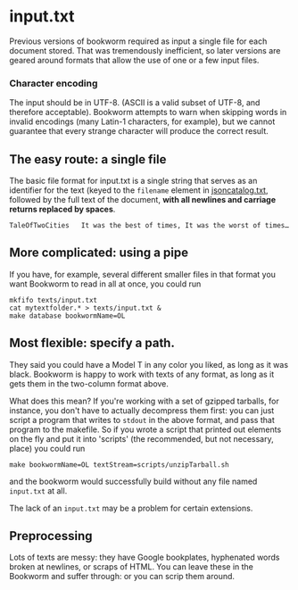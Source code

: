 # input.txt

Previous versions of bookworm required as input a single file for each document stored. That was tremendously inefficient, so later versions are geared around formats that allow the use of one or a few input files.

### Character encoding

The input should be in UTF-8. (ASCII is a valid subset of UTF-8, and therefore acceptable). Bookworm attempts to warn when skipping words in invalid encodings (many Latin-1 characters, for example), but we cannot guarantee that every strange character will produce the correct result.

## The easy route: a single file

The basic file format for input.txt is a single string that serves as an identifier for the text (keyed to the `filename` element in [jsoncatalog.txt](), followed by the full text of the document, **with all newlines and carriage returns replaced by spaces**.

```
TaleOfTwoCities   It was the best of times, It was the worst of times…
```

## More complicated: using a pipe

If you have, for example, several different smaller files in that format you want Bookworm to read in all at once, you could run

```{sh}
mkfifo texts/input.txt
cat mytextfolder.* > texts/input.txt &
make database bookwormName=OL
```

## Most flexible: specify a path.

They said you could have a Model T in any color you liked, as long as it was black. Bookworm is happy to work with texts of any format, as long as it gets them in the two-column format above.

What does this mean? If you're working with a set of gzipped tarballs, for instance, you don't have to actually decompress them first: you can just script a program that writes to `stdout` in the above format, and pass that program to the makefile. So if you wrote a script that printed out elements on the fly and put it into 'scripts' (the recommended, but not necessary, place) you could run
```{sh}
make bookwormName=OL textStream=scripts/unzipTarball.sh
```

and the bookworm would successfully build without any file named `input.txt` at all.

The lack of an `input.txt` may be a problem for certain extensions.

## Preprocessing

Lots of texts are messy: they have Google bookplates, hyphenated words broken at newlines, or scraps of HTML. You can leave these in the Bookworm and suffer through: or you can scrip them around.
